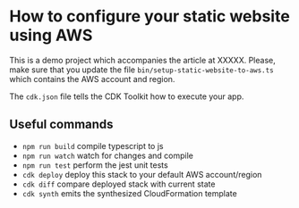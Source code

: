 # How to configure your static website using AWS

This is a demo project which accompanies the article at XXXXX. Please, make sure that you update the file `bin/setup-static-website-to-aws.ts` which contains the AWS account and region.

The `cdk.json` file tells the CDK Toolkit how to execute your app.

## Useful commands

- `npm run build` compile typescript to js
- `npm run watch` watch for changes and compile
- `npm run test` perform the jest unit tests
- `cdk deploy` deploy this stack to your default AWS account/region
- `cdk diff` compare deployed stack with current state
- `cdk synth` emits the synthesized CloudFormation template
